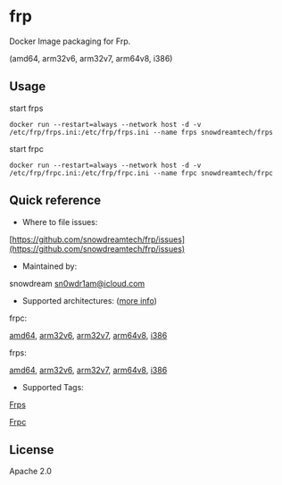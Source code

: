 # frp
Docker Image packaging for Frp.

(amd64, arm32v6, arm32v7, arm64v8, i386)

## Usage 
start frps
```
docker run --restart=always --network host -d -v /etc/frp/frps.ini:/etc/frp/frps.ini --name frps snowdreamtech/frps
```

start frpc
```
docker run --restart=always --network host -d -v /etc/frp/frpc.ini:/etc/frp/frpc.ini --name frpc snowdreamtech/frpc
```

## Quick reference
* Where to file issues:

[https://github.com/snowdreamtech/frp/issues](https://github.com/snowdreamtech/frp/issues)

* Maintained by:

snowdream <sn0wdr1am@icloud.com>

* Supported architectures: ([more info](https://github.com/docker-library/official-images#architectures-other-than-amd64))

frpc:

[amd64](https://cloud.docker.com/u/snowdreamtechamd64/repository/docker/snowdreamtechamd64/frpc), [arm32v6](https://cloud.docker.com/u/snowdreamtecharm32v6/repository/docker/snowdreamtecharm32v6/frpc), [arm32v7](https://cloud.docker.com/u/snowdreamtecharm32v7/repository/docker/snowdreamtecharm32v7/frpc), [arm64v8](https://cloud.docker.com/u/snowdreamtecharm64v8/repository/docker/snowdreamtecharm64v8/frpc), [i386](https://cloud.docker.com/u/snowdreamtechi386/repository/docker/snowdreamtechi386/frpc)

frps:

[amd64](https://cloud.docker.com/u/snowdreamtechamd64/repository/docker/snowdreamtechamd64/frps), [arm32v6](https://cloud.docker.com/u/snowdreamtecharm32v6/repository/docker/snowdreamtecharm32v6/frps), [arm32v7](https://cloud.docker.com/u/snowdreamtecharm32v7/repository/docker/snowdreamtecharm32v7/frps), [arm64v8](https://cloud.docker.com/u/snowdreamtecharm64v8/repository/docker/snowdreamtecharm64v8/frps), [i386](https://cloud.docker.com/u/snowdreamtechi386/repository/docker/snowdreamtechi386/frps)

* Supported Tags:

[Frps](https://cloud.docker.com/u/snowdreamtech/repository/docker/snowdreamtech/frps/tags)

[Frpc](https://cloud.docker.com/u/snowdreamtech/repository/docker/snowdreamtech/frpc/tags)

## License
Apache 2.0